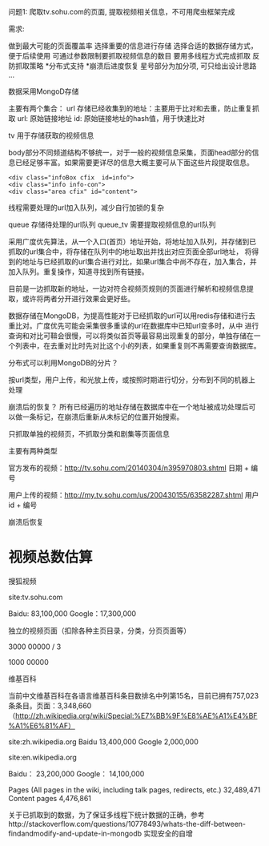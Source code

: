 问题1: 爬取tv.sohu.com的页面, 提取视频相关信息，不可用爬虫框架完成

需求:

做到最大可能的页面覆盖率
选择重要的信息进行存储
选择合适的数据存储方式，便于后续使用
可通过参数限制要抓取视频信息的数目
要用多线程方式完成抓取
反防抓取策略
*分布式支持
*崩溃后进度恢复
星号部分为加分项, 可只给出设计思路 ...




数据采用MongoD存储

主要有两个集合：
url   存储已经收集到的地址：主要用于比对和去重，防止重复抓取
    url: 原始链接地址
    id: 原始链接地址的hash值，用于快速比对

tv    用于存储获取的视频信息

body部分不同频道结构不够统一，对于一般的视频信息采集，页面head部分的信息已经足够丰富。如果需要更详尽的信息大概主要可从下面这些片段提取信息。

    <div class="infoBox cfix  id=info">
    <div class="info info-con">
    <div class="area cfix" id="content">


线程需要处理的url加入队列，减少自行加锁的复杂

queue  存储待处理的url队列
queue_tv  需要提取视频信息的url队列

采用广度优先算法，从一个入口(首页）地址开始，将地址加入队列，并存储到已抓取的url集合中，将存储在队列中的地址取出并找出对应页面全部url地址，
将得到的地址与已经抓取的url集合进行对比，如果url集合中尚不存在，加入集合，并加入队列。重复操作，知道寻找到所有链接。


目前是一边抓取新的地址，一边对符合视频页规则的页面进行解析和视频信息提取，或许将两者分开进行效果会更好些。


数据存储在MongoDB，为提高性能对于已经抓取的url可以用redis存储和进行去重比对。广度优先可能会采集很多重读的url在数据库中已知url变多时，从中
进行查询和对比可鞥会很慢，可以将类似首页等最容易出现重复的部分，单独存储在一个列表中，在去重对比时先对比这个小的列表，如果重复则不再需要查询数据库。



分布式可以利用MongoDB的分片？

按url类型，用户上传，和光放上传，或按照时期进行切分，分布到不同的机器上处理


崩溃后的恢复？
所有已经遍历的地址存储在数据库中在一个地址被成功处理后可以做一条标记，在崩溃后重新从未标记的位置开始搜索。




只抓取单独的视频页，不抓取分类和剧集等页面信息


主要有两种类型

官方发布的视频：http://tv.sohu.com/20140304/n395970803.shtml
日期 + 编号

用户上传的视频：http://my.tv.sohu.com/us/200430155/63582287.shtml
用户id + 编号


崩溃后恢复



# 视频总数估算

搜狐视频

site:tv.sohu.com

Baidu: 83,100,000
Google：17,300,000


独立的视频页面（扣除各种主页目录，分类，分页页面等）

3000 00000   / 3

1000 00000


维基百科

当前中文维基百科在各语言维基百科条目数排名中列第15名，目前已拥有757,023条条目。页面：3,348,660
（http://zh.wikipedia.org/wiki/Special:%E7%BB%9F%E8%AE%A1%E4%BF%A1%E6%81%AF）

site:zh.wikipedia.org
Baidu   13,400,000
Google  2,000,000


site:en.wikipedia.org

Baidu：  23,200,000
Google： 14,100,000


Pages (All pages in the wiki, including talk pages, redirects, etc.)	32,489,471
Content pages	4,476,861


关于已抓取到的数据，为了保证多线程下统计数据的正确，参考http://stackoverflow.com/questions/10778493/whats-the-diff-between-findandmodify-and-update-in-mongodb
实现安全的自增

